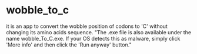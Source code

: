 # wobble_to_c 
it is an app to convert the wobble position of codons to 'C' without changing its amino acids sequence.
"The .exe file is also available under the name wobble_To_C.exe. If your OS detects this as malware, simply click 'More info' and then click the 'Run anyway' button."
